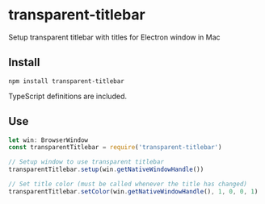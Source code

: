 # transparent-titlebar
Setup transparent titlebar with titles for Electron window in Mac

## Install

```
npm install transparent-titlebar
```

TypeScript definitions are included.

## Use

```js
let win: BrowserWindow
const transparentTitlebar = require('transparent-titlebar')

// Setup window to use transparent titlebar
transparentTitlebar.setup(win.getNativeWindowHandle())

// Set title color (must be called whenever the title has changed)
transparentTitlebar.setColor(win.getNativeWindowHandle(), 1, 0, 0, 1)
```
